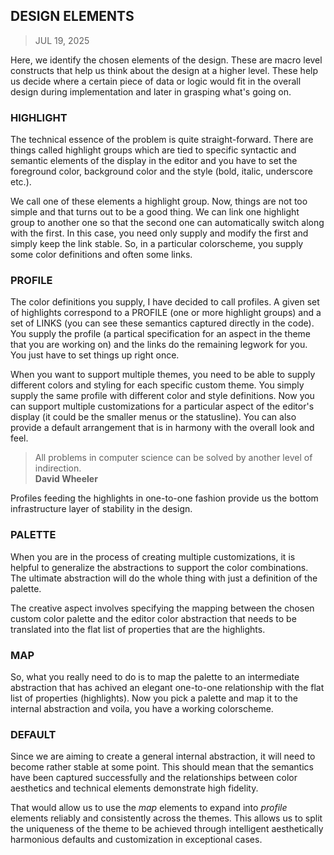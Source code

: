## DESIGN ELEMENTS
> JUL 19, 2025

Here, we identify the chosen elements of the design.
These are macro level constructs that help us think
about the design at a higher level.
These help us decide where a certain piece of data or
logic would fit in the overall design during implementation
and later in grasping what's going on.

### HIGHLIGHT

The technical essence of the problem is quite straight-forward.
There are things called highlight groups which are tied to specific
syntactic and semantic elements of the display in the editor and
you have to set the foreground color, background color and the style
(bold, italic, underscore etc.).

We call one of these elements a highlight group.
Now, things are not too simple and that turns out to be a good thing.
We can link one highlight group to another one so that the second one
can automatically switch along with the first.
In this case, you need only supply and modify the first and simply
keep the link stable.
So, in a particular colorscheme, you supply some color definitions
and often some links.

### PROFILE

The color definitions you supply, I have decided to call profiles.
A given set of highlights correspond to a PROFILE (one or more highlight
groups) and a set of LINKS (you can see these semantics captured directly
in the code).  You supply the profile (a partical specification for
an aspect in the theme that you are working on) and the links do the
remaining legwork for you.  You just have to set things up right once.

When you want to support multiple themes, you need to be able
to supply different colors and styling for each specific custom theme.
You simply supply the same profile with different color and style
definitions.  Now you can support multiple customizations for
a particular aspect of the editor's display (it could be the smaller
menus or the statusline).  You can also provide a default arrangement
that is in harmony with the overall look and feel.

> All problems in computer science can be solved by another
> level of indirection.  
> **David Wheeler**

Profiles feeding the highlights in one-to-one fashion provide us
the bottom infrastructure layer of stability in the design.

### PALETTE

When you are in the process of creating multiple customizations,
it is helpful to generalize the abstractions to support the color
combinations.  The ultimate abstraction will do the whole thing
with just a definition of the palette.

The creative aspect involves specifying the mapping between
the chosen custom color palette and the editor color abstraction
that needs to be translated into the flat list of properties that
are the highlights.

### MAP

So, what you really need to do is to map the palette to
an intermediate abstraction that has achived an elegant
one-to-one relationship with the flat list of properties (highlights).
Now you pick a palette and map it to the internal abstraction
and voila, you have a working colorscheme.

### DEFAULT

Since we are aiming to create a general internal abstraction,
it will need to become rather stable at some point.
This should mean that the semantics have been captured successfully
and the relationships between color aesthetics and technical
elements demonstrate high fidelity.

That would allow us to use the _map_ elements to expand into _profile_
elements reliably and consistently across the themes.
This allows us to split the uniqueness of the theme to be achieved
through intelligent aesthetically harmonious defaults and customization
in exceptional cases.
